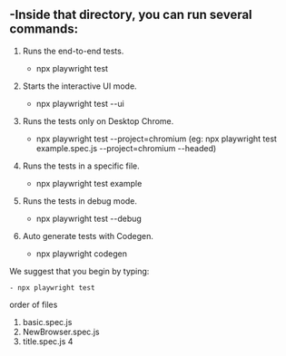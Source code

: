 ## -Inside that directory, you can run several commands:

1.  Runs the end-to-end tests.

    - npx playwright test

2.  Starts the interactive UI mode.

    - npx playwright test --ui

3.  Runs the tests only on Desktop Chrome.

    - npx playwright test --project=chromium
      (eg: npx playwright test example.spec.js --project=chromium --headed)

4.  Runs the tests in a specific file.

    - npx playwright test example

5.  Runs the tests in debug mode.
    - npx playwright test --debug
6.  Auto generate tests with Codegen.
    - npx playwright codegen

We suggest that you begin by typing:

    - npx playwright test

order of files

1. basic.spec.js
2. NewBrowser.spec.js
3. title.spec.js
   4
